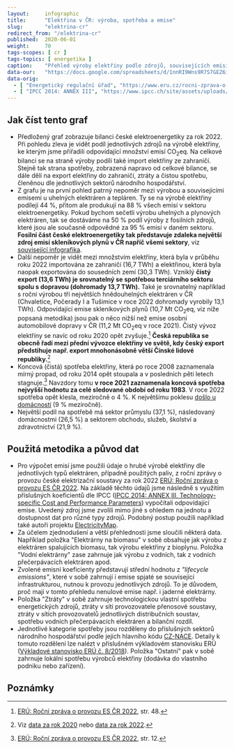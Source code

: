 ```yaml
---
layout:     infographic
title:      "Elektřina v ČR: výroba, spotřeba a emise"
slug:       "elektrina-cr"
redirect_from: "/elektrina-cr"
published:  2020-06-01
weight:     70
tags-scopes: [ cr ]
tags-topics: [ energetika ]
caption:    "Přehled výroby elektřiny podle zdrojů, souvisejících emisí CO<sub>2</sub>eq a spotřeby elektřiny podle sektorů. Uhelné zdroje produkují naprostou většinu emisí v rámci české elektroenergetiky."
data-our:   "https://docs.google.com/spreadsheets/d/1nnRI9Wns9R7S7GEZ6iNbU_EqBfQeBkD7m0JMZ6TyXNs/edit?usp=sharing"
data-orig:
  - [ "Energetický regulační úřad", "https://www.eru.cz/rocni-zprava-o-provozu-elektrizacni-soustavy-cr-pro-rok-2022" ]
  - [ "IPCC 2014: ANNEX III", "https://www.ipcc.ch/site/assets/uploads/2018/02/ipcc_wg3_ar5_annex-iii.pdf" ]
---
```


## Jak číst tento graf

* Předložený graf zobrazuje bilanci české elektroenergetiky za rok 2022. Při pohledu zleva je vidět podíl jednotlivých zdrojů na výrobě elektřiny, ke kterým jsme přiřadili odpovídající množství emisí <glossary id="co2eq">CO<sub>2</sub>eq</glossary>. Na celkové bilanci se na straně výroby podílí také import elektřiny ze zahraničí. Stejně tak strana spotřeby, zobrazená napravo od celkové bilance, se dále dělí na export elektřiny do zahraničí, ztráty a čistou spotřebu, členěnou dle jednotlivých sektorů národního hospodářství.
* Z grafu je na první pohled patrný nepoměr mezi výrobou a souvisejícími emisemi u uhelných elektráren a tepláren. Ty se na výrobě elektřiny podílejí 44 %, přitom ale produkují na 88 % všech emisí v sektoru elektroenergetiky. Pokud bychom sečetli výrobu uhelných a plynových elektráren, tak se dostáváme na 50 % podíl výroby z fosilních zdrojů, které jsou ale současně odpovědné za 95 % emisí v daném sektoru. __Fosilní část české elektroenergetiky tak představuje zdaleka největší zdroj emisí skleníkových plynů v ČR napříč všemi sektory__, viz [související infografika](/infografiky/emise-cr-detail).
* Další nepoměr je vidět mezi množstvím elektřiny, která byla v průběhu roku 2022 importována ze zahraničí (16,7 TWh) a elektřinou, která byla naopak exportována do sousedních zemí (30,3 TWh). Vzniklý __čistý export (13,6 TWh) je srovnatelný se spotřebou terciárního sektoru spolu s dopravou (dohromady 13,7 TWh).__ Také je srovnatelný například s roční výrobou tří největších hnědouhelných elektráren v ČR (Chvaletice, Počerady I a Tušimice v roce 2022 dohromady vyrobily 13,1 TWh). Odpovídající emise skleníkových plynů (10,7 Mt CO<sub>2</sub>eq, viz níže popsaná metodika) jsou pak o něco nižší než emise osobní automobilové dopravy v ČR (11,2 Mt CO<sub>2</sub>eq v roce 2021). Čistý vývoz elektřiny se navíc od roku 2020 opět zvyšuje.[^eru-2022-vyvoz] __Česká republika se obecně řadí mezi přední vývozce elektřiny ve světě, kdy český export předstihuje např. export mnohonásobně větší Čínské lidové republiky.__[^export-data]
* Koncová (čistá) spotřeba elektřiny, která po roce 2008 zaznamenala mírný propad, od roku 2014 opět stoupala a v posledních pěti letech stagnuje.[^eru-2022-spotreba] Navzdory tomu __v roce 2021 zaznamenala koncová spotřeba nejvyšší hodnotu za celé sledované období od roku 1983__. V roce 2022 spotřeba opět klesla, meziročně o 4 %. K největšímu poklesu [došlo u domácností](https://www.eru.cz/domacnosti-v-roce-2022-rekordne-setrily-elektrinou) (9 % meziročně).
* Největší podíl na spotřebě má sektor průmyslu (37,1 %), následovaný domácnostmi (26,5 %) a sektorem obchodu, služeb, školství a zdravotnictví (21,9 %).

## Použitá metodika a původ dat

* Pro výpočet emisí jsme použili údaje o hrubé výrobě elektřiny dle jednotlivých typů elektráren, případně použitých paliv, z roční zprávy o provozu české elektrizační soustavy za rok 2022 [ERÚ: Roční zpráva o provozu ES ČR 2022](https://www.eru.cz/rocni-zprava-o-provozu-elektrizacni-soustavy-cr-pro-rok-2022). Na základě těchto údajů jsme následně s využitím příslušných koeficientů dle IPCC ([IPCC 2014: ANNEX III, Technology-specific Cost and Performance Parameters](https://www.ipcc.ch/site/assets/uploads/2018/02/ipcc_wg3_ar5_annex-iii.pdf)) vypočítali odpovídající emise. Uvedený zdroj jsme zvolili mimo jiné s ohledem na jednotu a dostupnost dat pro různé typy zdrojů. Podobný postup použili například také autoři projektu [ElectricityMap](https://www.electricitymap.org/map?lang=cs).
* Za účelem zjednodušení a větší přehlednosti jsme sloučili některá data. Například položka "Elektrárny na biomasu" v sobě obsahuje jak výrobu z elektráren spalujících biomasu, tak výrobu elektřiny z bioplynu. Položka "Vodní elektrárny" zase zahrnuje jak výrobu z vodních, tak z vodních přečerpávacích elektráren apod.
* Zvolené emisní koeficienty představují střední hodnotu z _"lifecycle emissions"_, které v sobě zahrnují i emise spjaté se související infrastrukturou, nutnou k provozu jednotlivých zdrojů. To je důvodem, proč mají v tomto přehledu nenulové emise např. i jaderné elektrárny.
* Položka "Ztráty" v sobě zahrnuje technologickou vlastní spotřebu energetických zdrojů, ztráty v síti provozovatele přenosové soustavy, ztráty v sítích provozovatelů jednotlivých distribučních soustav, spotřebu vodních přečerpávacích elektráren a bilanční rozdíl.
* Jednotlivé kategorie spotřeby jsou rozděleny do příslušných sektorů národního hospodářství podle jejich hlavního kódu [CZ-NACE](http://www.nace.cz/). Detaily k tomuto rozdělení lze nalézt v příslušném výkladovém stanovisku ERÚ ([Výkladové stanovisko ERÚ č. 8/2018](http://www.eru.cz/documents/10540/3687211/Vykladove+stanovisko_ERU_8_2018.pdf/91a9c5ec-a0bd-48bf-a9a1-9da63c6a7ec9)). Položka "Ostatní" pak v sobě zahrnuje lokální spotřebu výrobců elektřiny (dodávka do vlastního podniku nebo zařízení).

## Poznámky

[^eru-2022-vyvoz]: [ERÚ: Roční zpráva o provozu ES ČR 2022](https://www.eru.cz/rocni-zprava-o-provozu-elektrizacni-soustavy-cr-pro-rok-2022), str. 48.
[^eru-2022-spotreba]: [ERÚ: Roční zpráva o provozu ES ČR 2022](https://www.eru.cz/rocni-zprava-o-provozu-elektrizacni-soustavy-cr-pro-rok-2022), str. 12.
[^export-data]:  Viz [data za rok 2020](https://www.indexmundi.com/g/r.aspx?v=82) nebo [data za rok 2022](http://www.worldstopexports.com/electricity-exports-country/).
